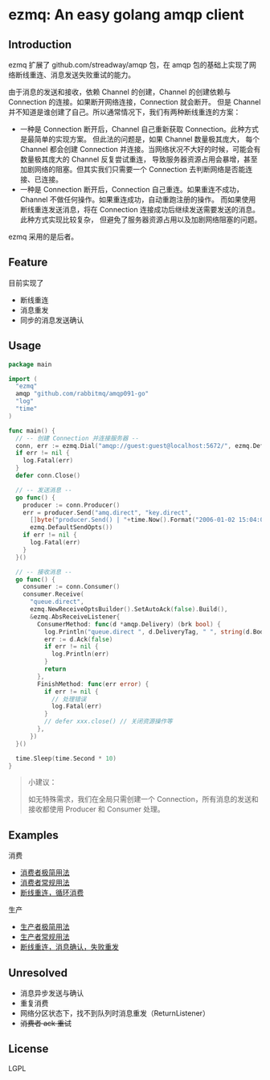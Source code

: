 # ezmq: An easy golang amqp client

Introduction
---

ezmq 扩展了 github.com/streadway/amqp 包，在 amqp 包的基础上实现了网络断线重连、消息发送失败重试的能力。

由于消息的发送和接收，依赖 Channel 的创建，Channel 的创建依赖与 Connection 的连接。如果断开网络连接，Connection 就会断开。 
但是 Channel 并不知道是谁创建了自己。所以通常情况下，我们有两种断线重连的方案：

* 一种是 Connection 断开后，Channel 自己重新获取 Connection。此种方式是最简单的实现方案。
  但此法的问题是，如果 Channel 数量极其庞大，
  每个 Channel 都会创建 Connection 并连接。当网络状况不大好的时候，可能会有数量极其庞大的 Channel 反复尝试重连，
  导致服务器资源占用会暴增，甚至加剧网络的阻塞。但其实我们只需要一个 Connection 去判断网络是否能连接、已连接。
* 一种是 Connection 断开后，Connection 自己重连。如果重连不成功，Channel 不做任何操作。如果重连成功，自动重跑注册的操作。
  而如果使用断线重连发送消息，将在 Connection 连接成功后继续发送需要发送的消息。此种方式实现比较复杂，
  但避免了服务器资源占用以及加剧网络阻塞的问题。
  
ezmq 采用的是后者。

Feature
---

目前实现了

* 断线重连
* 消息重发
* 同步的消息发送确认

Usage
---

```go
package main

import (
  "ezmq"
  amqp "github.com/rabbitmq/amqp091-go"
  "log"
  "time"
)

func main() {
  // -- 创建 Connection 并连接服务器 --
  conn, err := ezmq.Dial("amqp://guest:guest@localhost:5672/", ezmq.DefaultTimesRetry())
  if err != nil {
    log.Fatal(err)
  }
  defer conn.Close()

  // -- 发送消息 --
  go func() {
    producer := conn.Producer()
    err = producer.Send("amq.direct", "key.direct",
      []byte("producer.Send() | "+time.Now().Format("2006-01-02 15:04:05")),
      ezmq.DefaultSendOpts())
    if err != nil {
      log.Fatal(err)
    }
  }()

  // -- 接收消息 --
  go func() {
    consumer := conn.Consumer()
    consumer.Receive(
      "queue.direct",
      ezmq.NewReceiveOptsBuilder().SetAutoAck(false).Build(),
      &ezmq.AbsReceiveListener{
        ConsumerMethod: func(d *amqp.Delivery) (brk bool) {
          log.Println("queue.direct ", d.DeliveryTag, " ", string(d.Body))
          err := d.Ack(false)
          if err != nil {
            log.Println(err)
          }
          return
        },
        FinishMethod: func(err error) {
          if err != nil {
            // 处理错误
            log.Fatal(err)
          }
          // defer xxx.close() // 关闭资源操作等
        },
      })
  }()

  time.Sleep(time.Second * 10)
}
```

> 小建议：
> 
> 如无特殊需求，我们在全局只需创建一个 Connection，所有消息的发送和接收都使用 Producer 和 Consumer 处理。

Examples
---

消费

* [消费者极简用法](example/consumer/easy_consumer.go)
* [消费者常规用法](example/consumer/common_consumer.go)
* [断线重连，循环消费](example/consumer/reconnected_consumer.go)

生产

* [生产者极简用法](example/producer/easy_producer.go)
* [生产者常规用法](example/producer/common_producer.go)
* [断线重连，消息确认，失败重发](example/producer/re-send_producer.go)

Unresolved
---

* 消息异步发送与确认
* 重复消费
* 网络分区状态下，找不到队列时消息重发（ReturnListener）
* ~~消费者 ack 重试~~

License
---

LGPL